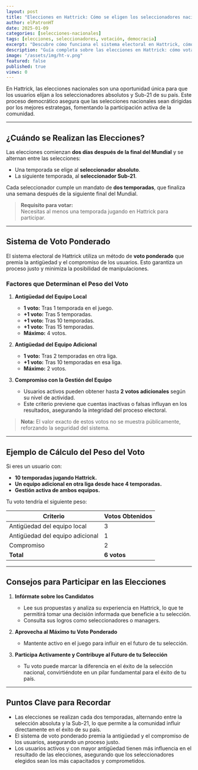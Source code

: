 ```yaml
---
layout: post
title: "Elecciones en Hattrick: Cómo se eligen los seleccionadores nacionales"
author: elPatronHT
date: 2025-01-09
categories: [selecciones-nacionales]
tags: [elecciones, seleccionadores, votación, democracia]
excerpt: "Descubre cómo funciona el sistema electoral en Hattrick, cómo votar por un seleccionador nacional y cuál es su impacto en la comunidad del juego."
description: "Guía completa sobre las elecciones en Hattrick: cómo votar, qué hace un seleccionador nacional y cómo influye en el éxito de tu selección."
image: "/assets/img/ht-v.png"
featured: false
published: true
views: 0
---
```


En Hattrick, las elecciones nacionales son una oportunidad única para que los usuarios elijan a los seleccionadores absolutos y Sub-21 de su país. Este proceso democrático asegura que las selecciones nacionales sean dirigidas por los mejores estrategas, fomentando la participación activa de la comunidad.

---

## ¿Cuándo se Realizan las Elecciones?

Las elecciones comienzan **dos días después de la final del Mundial** y se alternan entre las selecciones:

- Una temporada se elige al **seleccionador absoluto**.
- La siguiente temporada, al **seleccionador Sub-21**.

Cada seleccionador cumple un mandato de **dos temporadas**, que finaliza una semana después de la siguiente final del Mundial.

> **Requisito para votar:**  
> Necesitas al menos una temporada jugando en Hattrick para participar.

---

## Sistema de Voto Ponderado

El sistema electoral de Hattrick utiliza un método de **voto ponderado** que premia la antigüedad y el compromiso de los usuarios. Esto garantiza un proceso justo y minimiza la posibilidad de manipulaciones.

### Factores que Determinan el Peso del Voto

1. **Antigüedad del Equipo Local**

   - **1 voto:** Tras 1 temporada en el juego.
   - **+1 voto:** Tras 5 temporadas.
   - **+1 voto:** Tras 10 temporadas.
   - **+1 voto:** Tras 15 temporadas.
   - **Máximo:** 4 votos.

2. **Antigüedad del Equipo Adicional**

   - **1 voto:** Tras 2 temporadas en otra liga.
   - **+1 voto:** Tras 10 temporadas en esa liga.
   - **Máximo:** 2 votos.

3. **Compromiso con la Gestión del Equipo**
   - Usuarios activos pueden obtener hasta **2 votos adicionales** según su nivel de actividad.
   - Este criterio previene que cuentas inactivas o falsas influyan en los resultados, asegurando la integridad del proceso electoral.

> **Nota:** El valor exacto de estos votos no se muestra públicamente, reforzando la seguridad del sistema.

---

## Ejemplo de Cálculo del Peso del Voto

Si eres un usuario con:

- **10 temporadas jugando Hattrick.**
- **Un equipo adicional en otra liga desde hace 4 temporadas.**
- **Gestión activa de ambos equipos.**

Tu voto tendría el siguiente peso:

| **Criterio**                    | **Votos Obtenidos** |
| ------------------------------- | ------------------- |
| Antigüedad del equipo local     | 3                   |
| Antigüedad del equipo adicional | 1                   |
| Compromiso                      | 2                   |
| **Total**                       | **6 votos**         |

---

## Consejos para Participar en las Elecciones

1. **Infórmate sobre los Candidatos**

   - Lee sus propuestas y analiza su experiencia en Hattrick, lo que te permitirá tomar una decisión informada que beneficie a tu selección.
   - Consulta sus logros como seleccionadores o managers.

2. **Aprovecha al Máximo tu Voto Ponderado**

   - Mantente activo en el juego para influir en el futuro de tu selección.

3. **Participa Activamente y Contribuye al Futuro de tu Selección**
   - Tu voto puede marcar la diferencia en el éxito de la selección nacional, convirtiéndote en un pilar fundamental para el éxito de tu país.

---

## Puntos Clave para Recordar

- Las elecciones se realizan cada dos temporadas, alternando entre la selección absoluta y la Sub-21, lo que permite a la comunidad influir directamente en el éxito de su país.
- El sistema de voto ponderado premia la antigüedad y el compromiso de los usuarios, asegurando un proceso justo.
- Los usuarios activos y con mayor antigüedad tienen más influencia en el resultado de las elecciones, asegurando que los seleccionadores elegidos sean los más capacitados y comprometidos.
